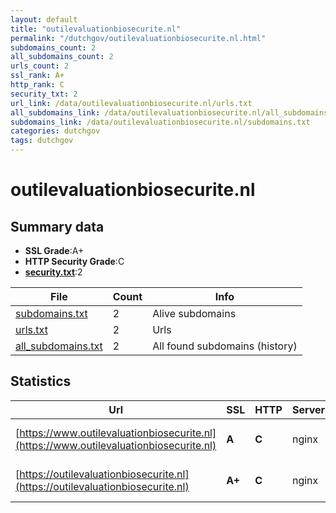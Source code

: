 ```yaml
---
layout: default
title: "outilevaluationbiosecurite.nl"
permalink: "/dutchgov/outilevaluationbiosecurite.nl.html"
subdomains_count: 2
all_subdomains_count: 2
urls_count: 2
ssl_rank: A+
http_rank: C
security_txt: 2
url_link: /data/outilevaluationbiosecurite.nl/urls.txt
all_subdomains_link: /data/outilevaluationbiosecurite.nl/all_subdomains.txt
subdomains_link: /data/outilevaluationbiosecurite.nl/subdomains.txt
categories: dutchgov
tags: dutchgov
---
```



# outilevaluationbiosecurite.nl
## Summary data


 - **SSL Grade**:A+
 - **HTTP Security Grade**:C
 - **[security.txt](https://www.digitaleoverheid.nl/nieuws/standaard-security-txt-nu-verplicht-voor-overheid/)**:2


| File       | Count | Info |
|------------|-------|------|
|[subdomains.txt](/DutchGovScope/data/outilevaluationbiosecurite.nl/subdomains.txt)|2|Alive subdomains|
|[urls.txt](/DutchGovScope/data/outilevaluationbiosecurite.nl/urls.txt)|2|Urls|
|[all_subdomains.txt](/DutchGovScope/data/outilevaluationbiosecurite.nl/all_subdomains.txt)|2|All found subdomains (history)|


## Statistics


| Url | SSL | HTTP | Server | Cookie | HSTS | CORS | CTO | CSP | XFO | XXP | RP |FP| Tech |Title |
|--------|-------|-------|------|------|------|------|------|------|------|------|------|------|------|------|
|[https://www.outilevaluationbiosecurite.nl](https://www.outilevaluationbiosecurite.nl)| **A**| **C**|nginx| |:white_check_mark: | | | | | | :white_check_mark: | |Nginx|301 Moved Perman...|
|[https://outilevaluationbiosecurite.nl](https://outilevaluationbiosecurite.nl)| **A+**| **C**|nginx| |:white_check_mark: | | | | | | :white_check_mark: | |HSTS Nginx|301 Moved Perman...|

